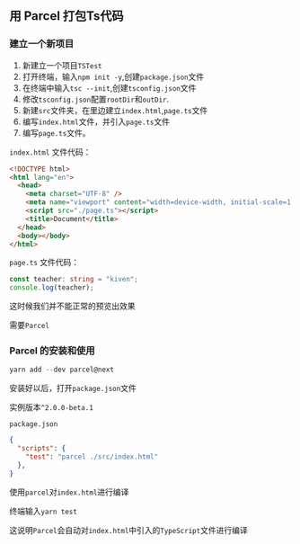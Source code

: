 
## 用 Parcel 打包Ts代码

### 建立一个新项目

1. 新建立一个项目`TSTest`
2. 打开终端，输入`npm init -y`,创建`package.json`文件
3. 在终端中输入`tsc --init`,创建`tsconfig.json`文件
4. 修改`tsconfig.json`配置`rootDir`和`outDir`.
5. 新建`src`文件夹，在里边建立`index.html`,`page.ts`文件
6. 编写`index.html`文件，并引入`page.ts`文件
7. 编写`page.ts`文件。

`index.html` 文件代码：

`````html
<!DOCTYPE html>
<html lang="en">
  <head>
    <meta charset="UTF-8" />
    <meta name="viewport" content="width=device-width, initial-scale=1.0" />
    <script src="./page.ts"></script>
    <title>Document</title>
  </head>
  <body></body>
</html>
`````

`page.ts` 文件代码：

````typescript
const teacher: string = "kiven";
console.log(teacher);
````

这时候我们并不能正常的预览出效果

需要`Parcel`

### Parcel 的安装和使用

````typescript
yarn add --dev parcel@next
````

安装好以后，打开`package.json`文件

实例版本`^2.0.0-beta.1`

`package.json`

````json
{
  "scripts": {
    "test": "parcel ./src/index.html"
  },
}
````

使用`parcel`对`index.html`进行编译

终端输入`yarn test`

这说明`Parcel`会自动对`index.html`中引入的`TypeScript`文件进行编译


